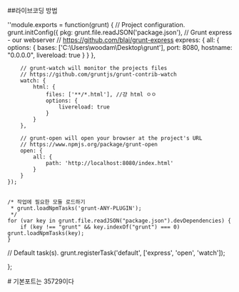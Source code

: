 
##라이브코딩 방법

''module.exports = function(grunt) {
	// Project configuration.
	grunt.initConfig({
		 pkg: grunt.file.readJSON('package.json'),
	    // Grunt express - our webserver
		// https://github.com/blai/grunt-express
		express: {
		    all: {
		        options: {
		            bases: ['C:\\Users\\woodam\\Desktop\\grunt'],
		            port: 8080,
		            hostname: "0.0.0.0",
		            livereload: true
		        }
		    }
		},

		// grunt-watch will monitor the projects files
		// https://github.com/gruntjs/grunt-contrib-watch
		watch: {
		    html: {
	            files: ['**/*.html'], //걍 html ㅇㅇ
	            options: {
	                livereload: true
	            }
	        }
		},

		// grunt-open will open your browser at the project's URL
		// https://www.npmjs.org/package/grunt-open
		open: {
		    all: {
		        path: 'http://localhost:8080/index.html'
		    }
		}
	});


	/* 작업에 필요한 모듈 로드하기
	 * grunt.loadNpmTasks('grunt-ANY-PLUGIN');
	 */ 
	for (var key in grunt.file.readJSON("package.json").devDependencies) {
		if (key !== "grunt" && key.indexOf("grunt") === 0) grunt.loadNpmTasks(key);
	}

  // Default task(s).
  grunt.registerTask('default', ['express', 'open', 'watch']);

};

#<script src="//localhost:35729/livereload.js"></script> 기본포트는 35729이다


